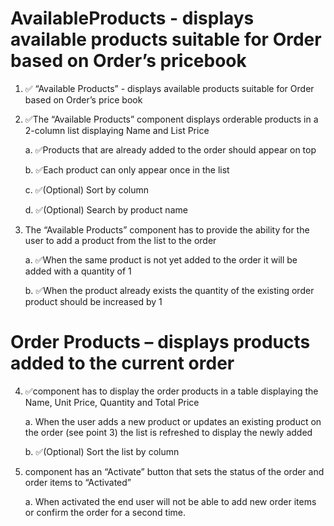 # AvailableProducts - displays available products suitable for Order based on Order’s pricebook

1. ✅ “Available Products” - displays available products suitable for Order based on Order’s price book

2. ✅The “Available Products” component displays orderable products in a 2-column list displaying Name and List Price

    a. ✅Products that are already added to the order should appear on top 
    
    b. ✅Each product can only appear once in the list
    
    c. ✅(Optional) Sort by column
    
    d. ✅(Optional) Search by product name

3. The “Available Products” component has to provide the ability for the user to add a product from the list to the order

    a. ✅When the same product is not yet added to the order it will be added with a quantity of 1
    
    b. ✅When the product already exists the quantity of the existing order product should be increased by 1



# Order Products – displays products added to the current order

4. ✅component has to display the order products in a table displaying the Name, Unit Price, Quantity and Total Price

    a. When the user adds a new product or updates an existing product on the order (see point 3) the list is refreshed to display the newly added 

    b. ✅(Optional) Sort the list by column

5. component has an “Activate” button that sets the status of the order and order items to “Activated”

    a. When activated the end user will not be able to add new order items or confirm the order for a second time.
